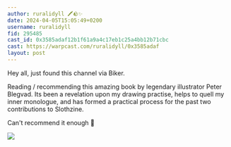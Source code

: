 ```yaml
---
author: ruralidyll 🖍🪨✨
date: 2024-04-05T15:05:49+0200
username: ruralidyll
fid: 295485
cast_id: 0x3585adaf12b1f61a9a4c17eb1c25a4bb12b71cbc
cast: https://warpcast.com/ruralidyll/0x3585adaf
layout: post
---
```

Hey all, just found this channel via Biker.  
  
Reading / recommending this amazing book by legendary illustrator Peter Blegvad. Its been a revelation upon my drawing practise, helps to quell my inner monologue, and has formed a practical process for the past two contributions to Slothzine.  
  
Can't recommend it enough 📖  

![](https://imagedelivery.net/BXluQx4ige9GuW0Ia56BHw/5caf7acf-01ae-484c-9746-54082d61c300/original)